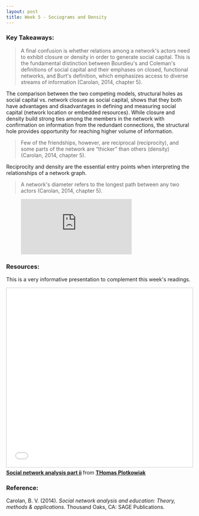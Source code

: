 ```yaml
---
layout: post
title: Week 5 - Sociograms and Density
---
```


### Key Takeaways: 
> A final confusion is whether relations among a network's actors need to exhibit closure or 
> density in order to generate social capital. This is the fundamental distinction between 
> Bourdieu's and Coleman's definitions of social capital and their emphases on closed, 
> functional networks, and Burt's definition, which emphasizes access to diverse streams of 
> information (Carolan, 2014, chapter 5).

The comparison between the two competing models, structural holes as social capital vs. network closure as social capital, shows that they both have advantages and disadvantages in defining and measuring social capital (network location or embedded resources). While closure and density build strong ties among the members in the network with confirmation on information from the redundant connections, the structural hole provides opportunity for reaching higher volume of information.

> Few of the friendships, however, are reciprocal (reciprocity), and some parts of the 
> network are “thicker” than others (density) (Carolan, 2014, chapter 5). 

Reciprocity and density are the essential entry points when interpreting the relationships of a network graph.

> A network's diameter refers to the longest path between any two actors (Carolan, 2014, chapter 5).
<!-- blank line -->
<figure class="video_container">
  <iframe src="https://www.youtube.com/embed/c1CwUumWhKQ" frameborder="0" allowfullscreen="true"> </iframe>
</figure>
<!-- blank line -->   

### Resources:
This is a very informative presentation to complement this week's readings.   

<iframe src="//www.slideshare.net/slideshow/embed_code/key/jbwbl6x678e9u3" width="595" height="485" frameborder="0" marginwidth="0" marginheight="0" scrolling="no" style="border:1px solid #CCC; border-width:1px; margin-bottom:5px; max-width: 100%;" allowfullscreen> </iframe> <div style="margin-bottom:5px"> <strong> <a href="//www.slideshare.net/plotti/social-network-analysis-part-ii" title="Social network analysis part ii" target="_blank">Social network analysis part ii</a> </strong> from <strong><a href="https://www.slideshare.net/plotti" target="_blank">THomas Plotkowiak</a></strong> </div>


### Reference:
Carolan, B. V. (2014). *Social network analysis and education: Theory, methods & applications.* Thousand Oaks, CA: SAGE Publications.   